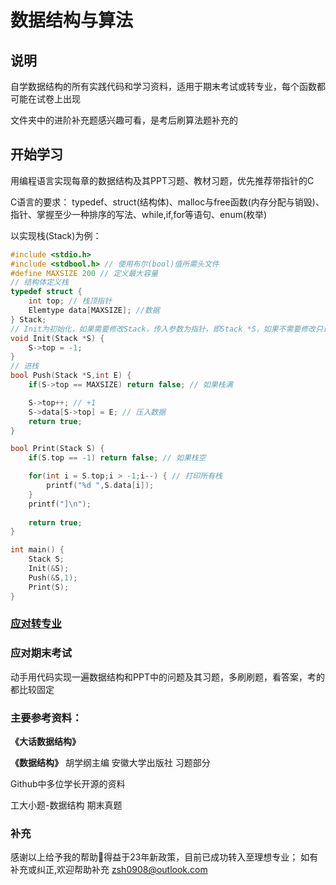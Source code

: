 # 数据结构与算法
## 说明
自学数据结构的所有实践代码和学习资料，适用于期末考试或转专业，每个函数都可能在试卷上出现

文件夹中的进阶补充题感兴趣可看，是考后刷算法题补充的

## 开始学习
用编程语言实现每章的数据结构及其PPT习题、教材习题，优先推荐带指针的C

C语言的要求：
typedef、struct(结构体)、malloc与free函数(内存分配与销毁)、指针、掌握至少一种排序的写法、while,if,for等语句、enum(枚举)

以实现栈(Stack)为例：
```C
#include <stdio.h>
#include <stdbool.h> // 使用布尔(bool)值所需头文件
#define MAXSIZE 200 // 定义最大容量
// 结构体定义栈
typedef struct {
    int top; // 栈顶指针
    Elemtype data[MAXSIZE]; //数据
} Stack;
// Init为初始化，如果需要修改Stack，传入参数为指针，即Stack *S，如果不需要修改只读取Stack的数据，传入Stack S，注意观察Print与Push之间的差别，传入参数方式的不同使写法不同，S->top或S.top
void Init(Stack *S) {
    S->top = -1;
}
// 进栈
bool Push(Stack *S,int E) {
    if(S->top == MAXSIZE) return false; // 如果栈满

    S->top++; // +1
    S->data[S->top] = E; // 压入数据
    return true;
}

bool Print(Stack S) {
    if(S.top == -1) return false; // 如果栈空

    for(int i = S.top;i > -1;i--) { // 打印所有栈
        printf("%d ",S.data[i]);
    }
    printf("]\n");
    
    return true;
}

int main() {
    Stack S;
    Init(&S);
    Push(&S,1);
    Print(S);
}
```

### [应对转专业](/EXAM.md)

### 应对期末考试
动手用代码实现一遍数据结构和PPT中的问题及其习题，多刷刷题，看答案，考的都比较固定
### 主要参考资料：

**《大话数据结构》**

**《数据结构》** 胡学纲主编 安徽大学出版社 习题部分

 Github中多位学长开源的资料

 工大小题-数据结构 期末真题

### 补充
感谢以上给予我的帮助🙏得益于23年新政策，目前已成功转入至理想专业； 如有补充或纠正,欢迎帮助补充 zsh0908@outlook.com